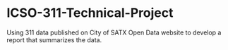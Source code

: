 # ICSO-311-Technical-Project
Using 311 data published on City of SATX Open Data website to develop a report that summarizes the data.
